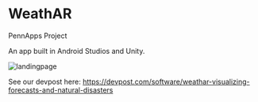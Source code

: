 # WeathAR
PennApps Project

An app built in Android Studios and Unity.

![landingpage](https://user-images.githubusercontent.com/20273088/45464311-05236200-b6de-11e8-8762-83dcc9660450.png)


See our devpost here:
https://devpost.com/software/weathar-visualizing-forecasts-and-natural-disasters
